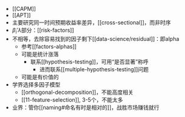 - [[CAPM]]
- [[APT]]
- 主要研究同一时间预期收益率差异，[[cross-sectional]]，而非时序
- $\beta_i'\lambda$部分：[[risk-factors]]
- 不相等，去除容易找到的因子剩下[[data-science/residual]]：即alpha
  - 参考[[factors-alphas]]
  - 可能是统计涨落
    - 联系[[hypothesis-testing]]，可用“是否显著”称呼
      - 进而联系[[multiple-hypothesis-testing]]问题
  - 可能是有价值的
- 学界选择多因子模型
  - [[orthogonal-decomposition]]，不能高度相关
  - [[11-feature-selection]], 3-5个，不能太多
- 业界：管你[[naming#命名有时是相对的]]，战胜市场赚钱就行